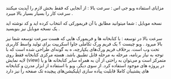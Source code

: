 مزایای استفاده ویو جی اس :
سرعت بالا : از آنجایی که فقط بخش لازم را آپدیت میکنند سرعت کار را بسیار بسیار بالا میبرد .

نسخه موبایل : شما میتوانید مطابق با آن فریمورکی که انتخاب کرده اید و کد نوشته اید یک نسخه موبایل نیز بنویسید .

سرعت بالا در توسعه : با کتابخانه ها و فریمورک هایی که هست سرعت توسعه شما نیز بالا میرود .
ویو چیست ؟ 
یک فریم ورک تکاملی جاوا اسکریپت برای تولید واسط کاربری تحت وب است. برخلاف فریم ورک‌های یکپارچه، ه به گونه‌ای طراحی شده است که با توجه به نیاز برنامه، مرحله به مرحله قابل تطبیق باشد. هسته مرکزی کتابخانه فقط روی لایه نمایش (view) متمرکز است و می‌توان به راحتی از آن به همراه سایر کتابخانه ها و یا در پروژه های موجود استفاده کرد. از سوی دیگر، ویو با استفاده از ابزار مدرن و کتابخانه های پشتیبان کاملا قابلیت پیاده سازی اپلیکیشن‌های پیچیده‌ تک صفحه را نیز دارد